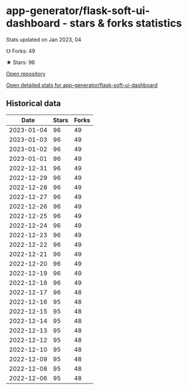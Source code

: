 # app-generator/flask-soft-ui-dashboard - stars & forks statistics

Stats updated on Jan 2023, 04

☋ Forks: 49

★ Stars: 96

[Open repository](https://github.com/app-generator/flask-soft-ui-dashboard)

[Open detailed stats for app-generator/flask-soft-ui-dashboard](https://reviewgithub.com/rep/app-generator/flask-soft-ui-dashboard)

## Historical data
| Date | Stars | Forks |
|------|-------|-------|
| 2023-01-04 | 96 | 49 | 
| 2023-01-03 | 96 | 49 | 
| 2023-01-02 | 96 | 49 | 
| 2023-01-01 | 96 | 49 | 
| 2022-12-31 | 96 | 49 | 
| 2022-12-29 | 96 | 49 | 
| 2022-12-28 | 96 | 49 | 
| 2022-12-27 | 96 | 49 | 
| 2022-12-26 | 96 | 49 | 
| 2022-12-25 | 96 | 49 | 
| 2022-12-24 | 96 | 49 | 
| 2022-12-23 | 96 | 49 | 
| 2022-12-22 | 96 | 49 | 
| 2022-12-21 | 96 | 49 | 
| 2022-12-20 | 96 | 49 | 
| 2022-12-19 | 96 | 49 | 
| 2022-12-18 | 96 | 49 | 
| 2022-12-17 | 96 | 48 | 
| 2022-12-16 | 95 | 48 | 
| 2022-12-15 | 95 | 48 | 
| 2022-12-14 | 95 | 48 | 
| 2022-12-13 | 95 | 48 | 
| 2022-12-12 | 95 | 48 | 
| 2022-12-10 | 95 | 48 | 
| 2022-12-09 | 95 | 48 | 
| 2022-12-08 | 95 | 48 | 
| 2022-12-06 | 95 | 48 | 

